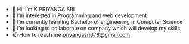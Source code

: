 - 👋 Hi, I’m K.PRIYANGA SRI
- 👀 I’m interested in Programming and web development
- 🌱 I’m currently learning Bachelor of engineering in Computer Science
- 💞️ I’m looking to collaborate on company which will develop my skills
- 📫 How to reach me priyangasri678@gmail.com

<!---
Diaz-20/Diaz-20 is a ✨ special ✨ repository because its `README.md` (this file) appears on your GitHub profile.
You can click the Preview link to take a look at your changes.
--->
